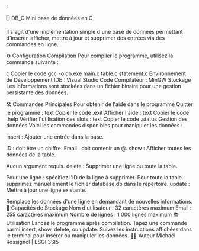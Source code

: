 :

🗄️ DB_C
Mini base de données en C

 Il s'agit d'une implémentation simple d'une base de données permettant d'insérer, afficher, mettre à jour et supprimer des entrées via des commandes en ligne.

⚙️ Configuration
Compilation
Pour compiler le programme, utilisez la commande suivante :

c
Copier le code
gcc -o db.exe main.c table.c statement.c
Environnement de Développement
IDE : Visual Studio Code
Compilateur : MinGW
Stockage
Les informations sont stockées dans un fichier binaire pour une gestion persistante des données.

🛠️ Commandes Principales
Pour obtenir de l'aide dans le programme
Quitter le programme :
text
Copier le code
.exit
Afficher l'aide :
text
Copier le code
.help
Vérifier l'utilisation des slots :
text
Copier le code
.status
Gestion des données
Voici les commandes disponibles pour manipuler les données :

insert : Ajouter une entrée dans la base.

ID : doit être un chiffre.
Email : doit contenir un @.
show : Afficher toutes les données de la table.

Aucun argument requis.
delete : Supprimer une ligne ou toute la table.

Pour une ligne : spécifiez l'ID de la ligne à supprimer.
Pour toute la table : supprimez manuellement le fichier database.db dans le répertoire.
update : Mettre à jour une ligne existante.

Remplace les données d'une ligne en demandant de nouvelles informations.
💾 Capacités de Stockage
Nom d'utilisateur : 32 caractères maximum
Email : 255 caractères maximum
Nombre de lignes : 1 000 lignes maximum
📚 Utilisation
Lancez le programme après compilation.
Tapez une commande parmi insert, show, delete, ou update.
Suivez les instructions affichées dans le terminal pour insérer ou manipuler les données.
🧑‍💻 Auteur
Michaël Rossignol | ESGI 3SI5

